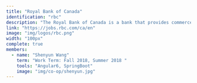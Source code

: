 ```yaml
---
title: "Royal Bank of Canada"
identification: "rbc"
description: "The Royal Bank of Canada is a bank that provides commerce services."
link: "https://jobs.rbc.com/ca/en"
image: "img/logos/rbc.png"
width: "100px"
complete: true
members:
  - name: "Shenyun Wang"
    term: "Work Term: Fall 2018, Summer 2018 "
    tools: "Angular6, SpringBoot"
    image: "img/co-op/shenyun.jpg"
---
```

